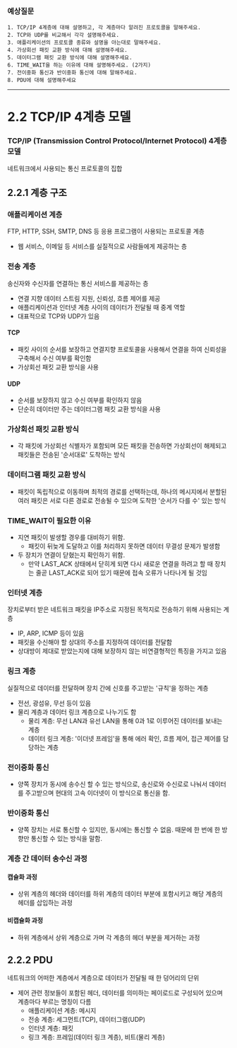 ### 예상질문

```
1. TCP/IP 4계층에 대해 설명하고, 각 계층마다 알려진 프로토콜을 말해주세요.
2. TCP와 UDP를 비교해서 각각 설명해주세요.
3. 애플리케이션의 프로토콜 종류와 설명을 아는대로 말해주세요.
4. 가상회선 패킷 교환 방식에 대해 설명해주세요.
5. 데이터그램 패킷 교환 방식에 대해 설명해주세요.
6. TIME_WAIT을 하는 이유에 대해 설명해주세요. (2가지)
7. 전이중화 통신과 반이중화 통신에 대해 말해주세요.
8. PDU에 대해 설명해주세요
```

---

# 2.2 TCP/IP 4계층 모델

### TCP/IP (Transmission Control Protocol/Internet Protocol) 4계층 모델

네트워크에서 사용되는 통신 프로토콜의 집합

## 2.2.1 계층 구조

### 애플리케이션 계층

FTP, HTTP, SSH, SMTP, DNS 등 응용 프로그램이 사용되는 프로토콜 계층

- 웹 서비스, 이메일 등 서비스를 실질적으로 사람들에게 제공하는 층

### 전송 계층

송신자와 수신자를 연결하는 통신 서비스를 제공하는 층

- 연결 지향 데이터 스트림 지원, 신뢰성, 흐름 제어를 제공
- 애플리케이션과 인터넷 계층 사이의 데이터가 전달될 때 중계 역할
- 대표적으로 TCP와 UDP가 있음

#### TCP

- 패킷 사이의 순서를 보장하고 연결지향 프로토콜을 사용해서 연결을 하여 신뢰성을 구축해서 수신 여부를 확인함
- 가상회선 패킷 교환 방식을 사용

#### UDP

- 순서를 보장하지 않고 수신 여부를 확인하지 않음
- 단순히 데이터만 주는 데이터그램 패킷 교환 방식을 사용

### 가상회선 패킷 교환 방식
- 각 패킷에 가상회선 식별자가 포함되며 모든 패킷을 전송하면 가상회선이 해제되고 패킷들은 전송된 '순서대로' 도착하는 방식

### 데이터그램 패킷 교환 방식
- 패킷이 독립적으로 이동하며 최적의 경로를 선택하는데, 하나의 메시지에서 분할된 여러 패킷은 서로 다른 경로로 전송될 수 있으며
  도착한 '순서가 다를 수' 있는 방식

### TIME_WAIT이 필요한 이유

- 지연 패킷이 발생할 경우를 대비하기 위함.
   - 패킷이 뒤늦게 도달하고 이를 처리하지 못하면 데이터 무결성 문제가 발생함
- 두 장치가 연결이 닫혔는지 확인하기 위함.
   - 만약 LAST_ACK 상태에서 닫히게 되면 다시 새로운 연결을 하려고 할 때 장치는 줄곧 LAST_ACK로 되어 있기 때문에 접속 오류가 나타나게 될 것임

### 인터넷 계층
장치로부터 받은 네트워크 패킷을 IP주소로 지정된 목적지로 전송하기 위해 사용되는 계층
- IP, ARP, ICMP 등이 있음
- 패킷을 수신해야 할 상대의 주소를 지정하여 데이터를 전달함
- 상대방이 제대로 받았는지에 대해 보장하지 않는 비연결형적인 특징을 가지고 있음

### 링크 계층
실질적으로 데이터를 전달하며 장치 간에 신호를 주고받는 '규칙'을 정하는 계층
- 전선, 광섬유, 무선 등이 있음
- 물리 계층과 데이터 링크 계층으로 나누기도 함
  - 물리 계층: 무선 LAN과 유선 LAN을 통해 0과 1로 이루어진 데이터를 보내는 계층
  - 데이터 링크 계층: '이더넷 프레임'을 통해 에러 확인, 흐름 제어, 접근 제어를 담당하는 계층

### 전이중화 통신
- 양쪽 장치가 동시에 송수신 할 수 있는 방식으로, 송신로와 수신로로 나눠서 데이터를 주고받으며 현대의 고속 이더넷이 이 방식으로 통신을 함.

### 반이중화 통신
- 양쪽 장치는 서로 통신할 수 있지만, 동시에는 통신할 수 없음. 때문에 한 번에 한 방향만 통신할 수 있는 방식을 말함.

### 계층 간 데이터 송수신 과정

#### 캡슐화 과정

- 상위 계층의 헤더와 데이터를 하위 계층의 데이터 부분에 포함시키고 해당 계층의 헤더를 삽입하는 과정

#### 비캡슐화 과정

- 하위 계층에서 상위 계층으로 가며 각 계층의 헤더 부분을 제거하는 과정

## 2.2.2 PDU

네트워크의 어떠한 계층에서 계층으로 데이터가 전달될 때 한 덩어리의 단위

- 제어 관련 정보들이 포함된 헤더, 데이터를 의미하는 페이로드로 구성되어 있으며 계층마다 부르는 명칭이 다름
  - 애플리케이션 계층: 메시지
  - 전송 계층: 세그먼트(TCP), 데이터그램(UDP)
  - 인터넷 계층: 패킷
  - 링크 계층: 프레임(데이터 링크 계층), 비트(물리 계층)

